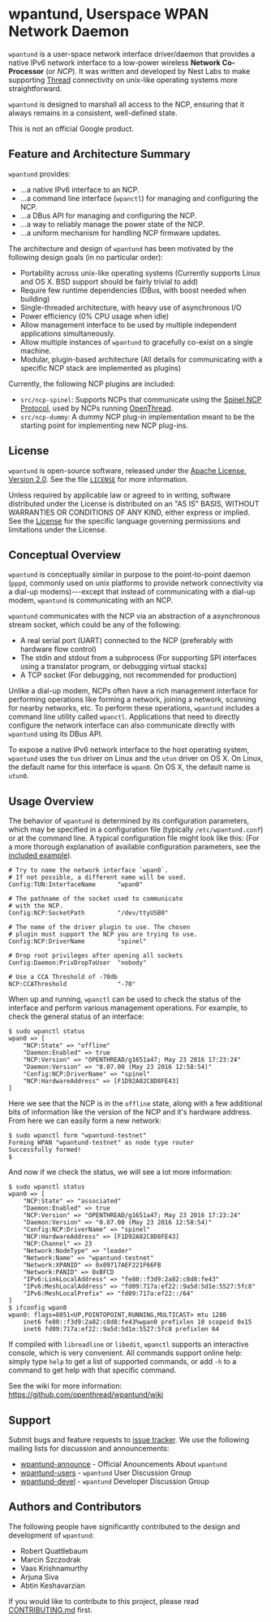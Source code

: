 wpantund, Userspace WPAN Network Daemon
=======================================

`wpantund` is a user-space network interface driver/daemon that
provides a native IPv6 network interface to a low-power wireless
**Network Co-Processor** (or *NCP*). It was written and developed by
Nest Labs to make supporting [Thread](http://threadgroup.org)
connectivity on unix-like operating systems more straightforward.

`wpantund` is designed to marshall all access to the NCP, ensuring
that it always remains in a consistent, well-defined state.

This is not an official Google product.

## Feature and Architecture Summary ##

`wpantund` provides:

 *  ...a native IPv6 interface to an NCP.
 *  ...a command line interface (`wpanctl`) for managing and
    configuring the NCP.
 *  ...a DBus API for managing and configuring the NCP.
 *  ...a way to reliably manage the power state of the NCP.
 *  ...a uniform mechanism for handling NCP firmware updates.

The architecture and design of `wpantund` has been motivated by the
following design goals (in no particular order):

 *  Portability across unix-like operating systems (Currently supports
    Linux and OS X. BSD support should be fairly trivial to add)
 *  Require few runtime dependencies (DBus, with boost needed when
    building)
 *  Single-threaded architecture, with heavy use of asynchronous I/O
 *  Power efficiency (0% CPU usage when idle)
 *  Allow management interface to be used by multiple independent
    applications simultaneously.
 *  Allow multiple instances of `wpantund` to gracefully co-exist on a
    single machine.
 *  Modular, plugin-based architecture (All details for communicating
    with a specific NCP stack are implemented as plugins)

Currently, the following NCP plugins are included:

*   `src/ncp-spinel`: Supports NCPs that communicate using the [Spinel NCP
    Protocol][1], used by NCPs running [OpenThread][2].
*   `src/ncp-dummy`: A dummy NCP plug-in implementation meant to be the
    starting point for implementing new NCP plug-ins.

[1]: ./third_party/openthread/src/ncp/PROTOCOL.md
[2]: https://github.com/openthread/openthread/

## License ##

`wpantund` is open-source software, released under the [Apache License,
Version 2.0][3]. See the file [`LICENSE`][4] for more information.

Unless required by applicable law or agreed to in writing, software
distributed under the License is distributed on an "AS IS" BASIS,
WITHOUT WARRANTIES OR CONDITIONS OF ANY KIND, either express or implied.
See the [License][4] for the specific language governing permissions and
limitations under the License.

[3]: http://www.apache.org/licenses/LICENSE-2.0
[4]: ./LICENSE

## Conceptual Overview ##

`wpantund` is conceptually similar in purpose to the point-to-point
daemon (`pppd`, commonly used on unix platforms to provide network
connectivity via a dial-up modems)---except that instead of
communicating with a dial-up modem, `wpantund` is communicating with
an NCP.

`wpantund` communicates with the NCP via an abstraction of a
asynchronous stream socket, which could be any of the following:

 *  A real serial port (UART) connected to the NCP (preferably with
    hardware flow control)
 *  The stdin and stdout from a subprocess (For supporting SPI
    interfaces using a translator program, or debugging virtual
    stacks)
 *  A TCP socket (For debugging, not recommended for production)

Unlike a dial-up modem, NCPs often have a rich management interface
for performing operations like forming a network, joining a network,
scanning for nearby networks, etc. To perform these operations,
`wpantund` includes a command line utility called `wpanctl`.
Applications that need to directly configure the network interface can
also communicate directly with `wpantund` using its DBus API.

To expose a native IPv6 network interface to the host operating
system, `wpantund` uses the `tun` driver on Linux and the `utun`
driver on OS X. On Linux, the default name for this interface is
`wpan0`. On OS X, the default name is `utun0`.

## Usage Overview ##

The behavior of `wpantund` is determined by its configuration
parameters, which may be specified in a configuration file (typically
`/etc/wpantund.conf`) or at the command line. A typical configuration
file might look like this: (For a more thorough explanation of
available configuration parameters, see the [included example][5]).

    # Try to name the network interface `wpan0`.
    # If not possible, a different name will be used.
    Config:TUN:InterfaceName      "wpan0"

    # The pathname of the socket used to communicate
    # with the NCP.
    Config:NCP:SocketPath         "/dev/ttyUSB0"

    # The name of the driver plugin to use. The chosen
    # plugin must support the NCP you are trying to use.
    Config:NCP:DriverName         "spinel"

    # Drop root privileges after opening all sockets
    Config:Daemon:PrivDropToUser  "nobody"

    # Use a CCA Threshold of -70db
    NCP:CCAThreshold              "-70"

When up and running, `wpanctl` can be used to check the status of the
interface and perform various management operations. For example, to
check the general status of an interface:

    $ sudo wpanctl status
    wpan0 => [
        "NCP:State" => "offline"
        "Daemon:Enabled" => true
        "NCP:Version" => "OPENTHREAD/g1651a47; May 23 2016 17:23:24"
        "Daemon:Version" => "0.07.00 (May 23 2016 12:58:54)"
        "Config:NCP:DriverName" => "spinel"
        "NCP:HardwareAddress" => [F1D92A82C8D8FE43]
    ]

Here we see that the NCP is in the `offline` state, along with a few
additional bits of information like the version of the NCP and it's
hardware address. From here we can easily form a new network:

    $ sudo wpanctl form "wpantund-testnet"
    Forming WPAN "wpantund-testnet" as node type router
    Successfully formed!
    $

And now if we check the status, we will see a lot more information:

    $ sudo wpanctl status
    wpan0 => [
        "NCP:State" => "associated"
        "Daemon:Enabled" => true
        "NCP:Version" => "OPENTHREAD/g1651a47; May 23 2016 17:23:24"
        "Daemon:Version" => "0.07.00 (May 23 2016 12:58:54)"
        "Config:NCP:DriverName" => "spinel"
        "NCP:HardwareAddress" => [F1D92A82C8D8FE43]
        "NCP:Channel" => 23
        "Network:NodeType" => "leader"
        "Network:Name" => "wpantund-testnet"
        "Network:XPANID" => 0x09717AEF221F66FB
        "Network:PANID" => 0xBFCD
        "IPv6:LinkLocalAddress" => "fe80::f3d9:2a82:c8d8:fe43"
        "IPv6:MeshLocalAddress" => "fd09:717a:ef22::9a5d:5d1e:5527:5fc8"
        "IPv6:MeshLocalPrefix" => "fd09:717a:ef22::/64"
    ]
    $ ifconfig wpan0
    wpan0: flags=8051<UP,POINTOPOINT,RUNNING,MULTICAST> mtu 1280
        inet6 fe80::f3d9:2a82:c8d8:fe43%wpan0 prefixlen 10 scopeid 0x15
        inet6 fd09:717a:ef22::9a5d:5d1e:5527:5fc8 prefixlen 64

If compiled with `libreadline` or `libedit`, `wpanctl` supports an
interactive console, which is very convenient. All commands support
online help: simply type `help` to get a list of supported commands,
or add `-h` to a command to get help with that specific command.

See the wiki for more information: <https://github.com/openthread/wpantund/wiki>

[5]: ./src/wpantund/wpantund.conf

## Support ##

Submit bugs and feature requests to [issue tracker][6]. We use the
following mailing lists for discussion and announcements:

 *  [wpantund-announce](https://groups.google.com/forum/#!forum/wpantund-announce)
    \- Official Anouncements About `wpantund`
 *  [wpantund-users](https://groups.google.com/forum/#!forum/wpantund-users)
    \- `wpantund` User Discussion Group
 *  [wpantund-devel](https://groups.google.com/forum/#!forum/wpantund-devel)
    \- `wpantund` Developer Discussion Group

[6]: https://github.com/openthread/wpantund/issues

## Authors and Contributors ##

The following people have significantly contributed to the design
and development of `wpantund`:

 *  Robert Quattlebaum
 *  Marcin Szczodrak
 *  Vaas Krishnamurthy
 *  Arjuna Siva
 *  Abtin Keshavarzian

If you would like to contribute to this project, please read
[CONTRIBUTING.md](CONTRIBUTING.md) first.
